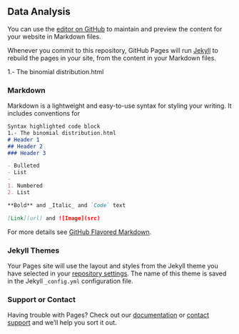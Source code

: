 ## Data Analysis

You can use the [editor on GitHub](https://github.com/JulioCesarMartinez-00/blog/edit/main/README.md) to maintain and preview the content for your website in Markdown files.

Whenever you commit to this repository, GitHub Pages will run [Jekyll](https://jekyllrb.com/) to rebuild the pages in your site, from the content in your Markdown files.

1.- The binomial distribution.html
### Markdown

Markdown is a lightweight and easy-to-use syntax for styling your writing. It includes conventions for

```markdown
Syntax highlighted code block
1.- The binomial distribution.html
# Header 1
## Header 2
### Header 3

- Bulleted
- List
- 
1. Numbered
2. List

**Bold** and _Italic_ and `Code` text

[Link](url) and ![Image](src)
```
For more details see [GitHub Flavored Markdown](https://guides.github.com/features/mastering-markdown/).

### Jekyll Themes

Your Pages site will use the layout and styles from the Jekyll theme you have selected in your [repository settings](https://github.com/JulioCesarMartinez-00/blog/settings/pages). The name of this theme is saved in the Jekyll `_config.yml` configuration file.

### Support or Contact

Having trouble with Pages? Check out our [documentation](https://docs.github.com/categories/github-pages-basics/) or [contact support](https://support.github.com/contact) and we’ll help you sort it out.
